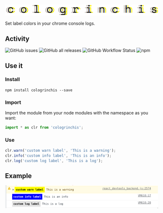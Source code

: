 !["cologrinchis logo"](assets/logo.png)

Set label colors in your chrome console logs.

## Activity
![GitHub issues](https://img.shields.io/github/issues-raw/javierlopezdeancos/cologrinchis?style=flat)
![GitHub all releases](https://img.shields.io/github/downloads/javierlopezdeancos/cologrinchis/total)
![GitHub Workflow Status](https://img.shields.io/github/workflow/status/javierlopezdeancos/cologrinchis/publish-cologrinchis-in-npm-on-release)
![npm](https://img.shields.io/npm/v/cologrinchis)

## Use it

### Install

```shell
npm install cologrinchis --save
```

### Import

Import the module from your node modules with the namespace as you want:

```javascript
import * as clr from 'cologrinchis';
```

### Use

```javascript
clr.warn('custom warn label', 'This is a warning');
clr.info('custom info label', 'This is an info');
clr.log('custom log label', 'This is a log');
```

## Example

![example result in console](./assets/example.png)

